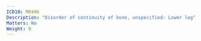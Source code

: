 ```yaml
---
ICD10: M8496
Description: "Disorder of continuity of bone, unspecified: Lower leg"
Matters: No
Weight: 0
---
```


